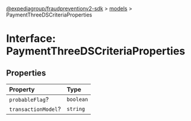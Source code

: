 [@expediagroup/fraudpreventionv2-sdk](../../index.md) > [models](../index.md) > PaymentThreeDSCriteriaProperties

# Interface: PaymentThreeDSCriteriaProperties

## Properties

| Property            | Type      |
| :------------------ | :-------- |
| `probableFlag`?     | `boolean` |
| `transactionModel`? | `string`  |
